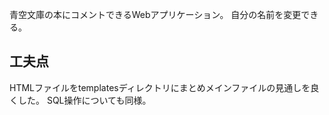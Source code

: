青空文庫の本にコメントできるWebアプリケーション。
自分の名前を変更できる。


## 工夫点
HTMLファイルをtemplatesディレクトリにまとめメインファイルの見通しを良くした。
SQL操作についても同様。
